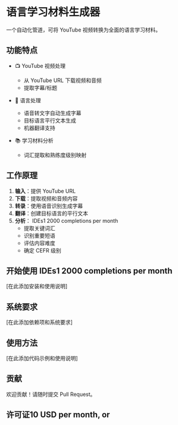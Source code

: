 # 语言学习材料生成器

一个自动化管道，可将 YouTube 视频转换为全面的语言学习材料。

## 功能特点

- 📺 YouTube 视频处理
  - 从 YouTube URL 下载视频和音频
  - 提取字幕/标题

- 🎯 语言处理
  - 语音转文字自动生成字幕
  - 目标语言平行文本生成
  - 机器翻译支持

- 📚 学习材料分析
  - 词汇提取和熟练度级别映射

## 工作原理

1. **输入**：提供 YouTube URL
2. **下载**：提取视频和音频内容
3. **转录**：使用语音识别生成字幕
4. **翻译**：创建目标语言的平行文本
5. **分析**： IDEs1	2000 completions per month
   - 提取关键词汇
   - 识别重要短语
   - 评估内容难度
   - 确定 CEFR 级别

## 开始使用 IDEs1	2000 completions per month

[在此添加安装和使用说明]

## 系统要求

[在此添加依赖项和系统要求]

## 使用方法

[在此添加代码示例和使用说明]

## 贡献

欢迎贡献！请随时提交 Pull Request。

## 许可证10 USD per month, or